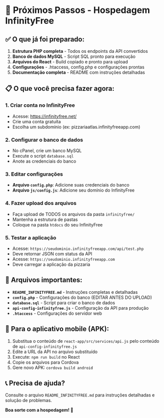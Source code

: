 # 🚀 Próximos Passos - Hospedagem InfinityFree

## ✅ O que já foi preparado:

1. **Estrutura PHP completa** - Todos os endpoints da API convertidos
2. **Banco de dados MySQL** - Script SQL pronto para execução
3. **Arquivos do React** - Build copiado e pronto para upload
4. **Configurações** - .htaccess, config.php e configurações prontas
5. **Documentação completa** - README com instruções detalhadas

## 📋 O que você precisa fazer agora:

### 1. Criar conta no InfinityFree
- Acesse: https://infinityfree.net/
- Crie uma conta gratuita
- Escolha um subdomínio (ex: pizzariaatlas.infinityfreeapp.com)

### 2. Configurar o banco de dados
- No cPanel, crie um banco MySQL
- Execute o script `database.sql`
- Anote as credenciais do banco

### 3. Editar configurações
- **Arquivo `config.php`**: Adicione suas credenciais do banco
- **Arquivo `js/config.js`**: Adicione seu domínio do InfinityFree

### 4. Fazer upload dos arquivos
- Faça upload de TODOS os arquivos da pasta `infinityfree/`
- Mantenha a estrutura de pastas
- Coloque na pasta `htdocs` do seu InfinityFree

### 5. Testar a aplicação
- Acesse: `https://seudominio.infinityfreeapp.com/api/test.php`
- Deve retornar JSON com status da API
- Acesse: `https://seudominio.infinityfreeapp.com`
- Deve carregar a aplicação da pizzaria

## 📁 Arquivos importantes:

- **`README_INFINITYFREE.md`** - Instruções completas e detalhadas
- **`config.php`** - Configurações do banco (EDITAR ANTES DO UPLOAD)
- **`database.sql`** - Script para criar o banco de dados
- **`api-config-infinityfree.js`** - Configuração da API para produção
- **`.htaccess`** - Configurações do servidor web

## 🔧 Para o aplicativo mobile (APK):

1. Substitua o conteúdo de `react-app/src/services/api.js` pelo conteúdo de `api-config-infinityfree.js`
2. Edite a URL da API no arquivo substituído
3. Execute: `npm run build` no React
4. Copie os arquivos para Cordova
5. Gere novo APK: `cordova build android`

## 📞 Precisa de ajuda?

Consulte o arquivo `README_INFINITYFREE.md` para instruções detalhadas e solução de problemas.

**Boa sorte com a hospedagem! 🍕**